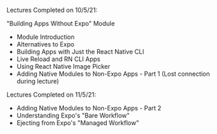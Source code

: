 Lectures Completed on 10/5/21:

"Building Apps Without Expo" Module
* Module Introduction
* Alternatives to Expo
* Building Apps with Just the React Native CLI
* Live Reload and RN CLI Apps
* Using React Native Image Picker
* Adding Native Modules to Non-Expo Apps - Part 1 (Lost connection during lecture)

Lectures Completed on 11/5/21:

* Adding Native Modules to Non-Expo Apps - Part 2
* Understanding Expo's "Bare Workflow"
* Ejecting from Expo's "Managed Workflow"